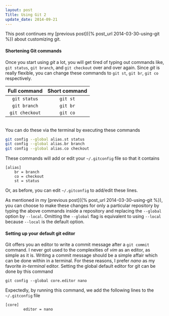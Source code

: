 ```yaml
---
layout: post
Title: Using Git 2
update_date: 2014-09-21
---
```


This post continues my [previous post]({% post_url 2014-03-30-using-git %}) about customizing git. 

#### Shortening Git commands

Once you start using *git* a lot, you will get tired of typing out commands like, 
`git status`, `git branch`, and `git checkout` over and over again. Since *git* 
is really flexible, you can change these commands to `git st`, `git br`, 
`git co` respectively.


| Full command     | Short command   |
|:----------------:|:---------------:|
| `git status`     | `git st`        |
| `git branch`     | `git br`        |
| `git checkout`   | `git co`        |
     
<br/>
You can do these via the terminal by executing these commands

```bash
git config --global alias.st status
git config --global alias.br branch
git config --global alias.co checkout
```

These commands will add or edit your `~/.gitconfig` file so that it contains 

```
[alias]
	br = branch
	co = checkout
	st = status
```

Or, as before, you can edit `~/.gitconfig` to add/edit these lines. 

As mentioned in my [previous post]({% post_url 2014-03-30-using-git %}), you can choose to 
make these changes for only a particular repository by typing the above commands 
inside a repository and replacing the `--global` option by `--local`. 
Omitting the `--global` flag is equivalent to using `--local` because 
`--local` is the default option. 


#### Setting up your default git editor

Git offers you an editor to write a commit message after a `git commit` command. I never got used to 
the complexities of _vim_ as an editor, as simple as it is. Writing a commit message should be a simple 
affair which can be done within in a terminal. For these reasons, I prefer _nano_ as my favorite
_in-terminal_ editor. Setting the global default editor for git can be done by this command

```
git config --global core.editor nano
```

Expectedly, by running this command, we add the following lines to the `~/.gitconfig` file

```
[core]
        editor = nano
```

